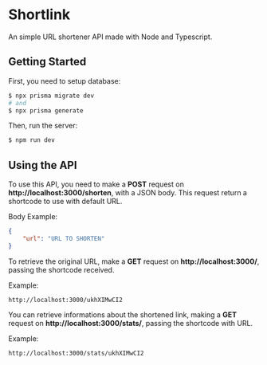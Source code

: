 # Shortlink

An simple URL shortener API made with Node and Typescript.

## Getting Started

First, you need to setup database:

```bash
$ npx prisma migrate dev
# and
$ npx prisma generate
```

Then, run the server:

```bash
$ npm run dev
```

## Using the API

To use this API, you need to make a **POST** request on **http://localhost:3000/shorten**, with a JSON body. This request return a shortcode to use with default URL.

Body Example:

```json
{
    "url": "URL TO SHORTEN"
}
```

To retrieve the original URL, make a **GET** request on **http://localhost:3000/**, passing the shortcode received.

Example:

```
http://localhost:3000/ukhXIMwCI2
```

You can retrieve informations about the shortened link, making a **GET** request on **http://localhost:3000/stats/**, passing the shortcode with URL.

Example:

```
http://localhost:3000/stats/ukhXIMwCI2
```
